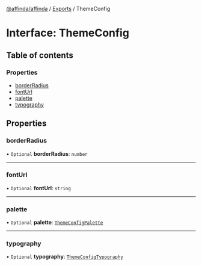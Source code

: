 [@affinda/affinda](../README.md) / [Exports](../modules.md) / ThemeConfig

# Interface: ThemeConfig

## Table of contents

### Properties

- [borderRadius](ThemeConfig.md#borderradius)
- [fontUrl](ThemeConfig.md#fonturl)
- [palette](ThemeConfig.md#palette)
- [typography](ThemeConfig.md#typography)

## Properties

### borderRadius

• `Optional` **borderRadius**: `number`

___

### fontUrl

• `Optional` **fontUrl**: `string`

___

### palette

• `Optional` **palette**: [`ThemeConfigPalette`](ThemeConfigPalette.md)

___

### typography

• `Optional` **typography**: [`ThemeConfigTypography`](ThemeConfigTypography.md)
